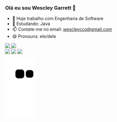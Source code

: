 ### Olá eu sou Wescley Garrett 👋

- 🔭 Hoje trabalho com Engenharia de Software
- 🌱 Estudando: Java
- 📫 Contate-me no email: wescleycco@gmail.com
- 😄 Pronouns: ele/dele




 <div>
  <a href="https://github.com/wescleycco">
  <img height="180em" src="https://github-readme-stats.vercel.app/api?username=wescleycco&show_icons=true&theme=dracula&include_all_commits=true&count_private=true"/>
  <img height="130em" src="https://github-readme-stats.vercel.app/api/top-langs/?username=wescleycco&layout=compact&langs_count=7&theme=dracula"/>
</div>
  
<div> 
    <a href="https://www.instagram.com/wes_c.g" target="_blank"><img src="https://img.shields.io/badge/-Instagram-%23E4405F?style=for-the-badge&logo=instagram&logoColor=white" target="_blank"></a> 
  <a href = "mailto:wescleycco@gmail.com"><img src="https://img.shields.io/badge/Gmail-D14836?style=for-the-badge&logo=gmail&logoColor=white" target="_blank"></a>
  <a href="https://www.linkedin.com/in/wescley-garrett/" target="_blank"><img src="https://img.shields.io/badge/-LinkedIn-%230077B5?style=for-the-badge&logo=linkedin&logoColor=white" target="_blank"></a> 
 
  ![Snake animation](https://github.com/rafaballerini/rafaballerini/blob/output/github-contribution-grid-snake.svg)
 
</div>
